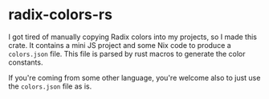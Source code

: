 # radix-colors-rs

I got tired of manually copying Radix colors into my projects, so I made this crate.
It contains a mini JS project and some Nix code to produce a `colors.json` file.
This file is parsed by rust macros to generate the color constants.

If you're coming from some other language, you're welcome also to just use the `colors.json` file as is.
